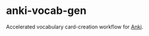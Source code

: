 # anki-vocab-gen
Accelerated vocabulary card-creation workflow for
[Anki](https://github.com/ankitects/anki/).
